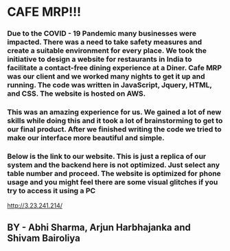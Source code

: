  # CAFE MRP!!! 
 
 ###  Due to the COVID - 19 Pandemic many businesses were impacted. There was a need to take safety measures and create a suitable environment for every place. We took the initiative to design a website for restaurants in India to facilitate a contact-free dining experience at a Diner. Cafe MRP was our client and we worked many nights to get it up and running. The code was written in JavaScript, Jquery, HTML, and CSS. The website is hosted on AWS. 
 
###  This was an amazing experience for us. We gained a lot of new skills while doing this and it took a lot of brainstorming to get to our final product. After we finished writing the code we tried to make our interface more beautiful and simple. 

### Below is the link to our website. This is just a replica of our system and the backend here is not optimized. Just select any table number and proceed. The website is optimized for phone usage and you might feel there are some visual glitches if you try to access it using a PC
http://3.23.241.214/

## BY - Abhi Sharma, Arjun Harbhajanka and Shivam Bairoliya

